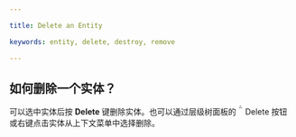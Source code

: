 ---
title: Delete an Entity
keywords: entity, delete, destroy, remove
---

## 如何删除一个实体？

可以选中实体后按 **Delete** 键删除实体。也可以通过层级树面板的 <span class="font-icon">&#57636;</span> Delete 按钮或右键点击实体从上下文菜单中选择删除。

